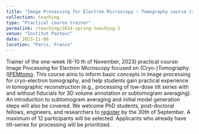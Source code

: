 ```yaml
---
title: "Image Processing for Electron Microscopy – Tomography course trainer"
collection: teaching
type: "Practical course trainer"
permalink: /teaching/2014-spring-teaching-1
venue: "Institut Pasteur"
date: 2023-11-06
location: "Paris, France"
---
```


Trainer of the one-week (6-10 th of November, 2023) practical course: Image Processing for Electron Microscopy focused on (Cryo-)Tomography ([IPEMtomo](https://research.pasteur.fr/en/course/image-processing-for-electron-microscopy-tomography/). This course aims to inform basic concepts in image processing for cryo-electron tomography, and help students gain practical experience in tomographic reconstruction (e.g., processing of low-dose tilt series with and without fiducials for 3D volume annotation or subtomogram averaging). An introduction to subtomogram averaging and initial model generation steps will also be covered. We welcome PhD students, post-doctoral fellows, engineers, and researchers to [register](https://forms.pasteur.fr/index.php/865442?lang=fr) by the 30th of September. A maximum of 12 participants will be selected. Applicants who already have tilt-series for processing will be prioritized.

